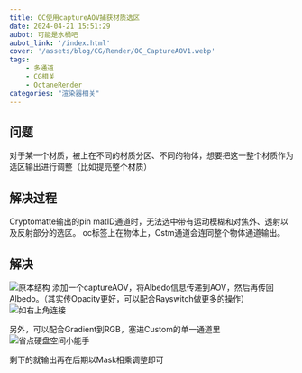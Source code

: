 ```yaml
---
title: OC使用captureAOV捕获材质选区
date: 2024-04-21 15:51:29
aubot: 可能是水桶吧
aubot_link: '/index.html'
cover: '/assets/blog/CG/Render/OC_CaptureAOV1.webp'
tags: 
    - 多通道
    - CG相关
    - OctaneRender
categories: "渲染器相关"
---
```


## 问题

  对于某一个材质，被上在不同的材质分区、不同的物体，想要把这一整个材质作为选区输出进行调整（比如提亮整个材质）

## 解决过程
  Cryptomatte输出的pin matID通道时，无法选中带有运动模糊和对焦外、透射以及反射部分的选区。
  oc标签上在物体上，Cstm通道会连同整个物体通道输出。

## 解决

![原本结构](/assets/blog/CG/Render/OC_CaptureAOV1.webp)
添加一个captureAOV，将Albedo信息传递到AOV，然后再传回Albedo。（其实传Opacity更好，可以配合Rayswitch做更多的操作）
![如右上角连接](/assets/blog/CG/Render/OC_CaptureAOV2.webp)

另外，可以配合Gradient到RGB，塞进Custom的单一通道里
![省点硬盘空间小能手](/assets/blog/CG/Render/OC_CaptureAOV3.webp)

剩下的就输出再在后期以Mask相乘调整即可
